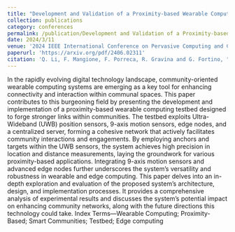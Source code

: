 ```yaml
---
title: "Development and Validation of a Proximity-based Wearable Computing Testbed for Community-oriented Wearable Systems"
collection: publications
category: conferences
permalink: /publication/Development and Validation of a Proximity-based Wearable Computing Testbed for Community-oriented Wearable Systems
date: 2024/3/11
venue: '2024 IEEE International Conference on Pervasive Computing and Communications Workshops and other Affiliated Events (PerCom Workshops)'
paperurl: 'https://arxiv.org/pdf/2406.02311'
citation: 'Q. Li, F. Mangione, F. Porreca, R. Gravina and G. Fortino, "Development and Validation of a Proximity-based Wearable Computing Testbed for Community-oriented Wearable Systems," 2024 IEEE International Conference on Pervasive Computing and Communications Workshops and other Affiliated Events (PerCom Workshops), Biarritz, France, 2024, pp. 45-50, doi: 10.1109/PerComWorkshops59983.2024.10502607. keywords: {Data privacy;Conferences;Motion detection;Sensor systems;Robustness;Security;Servers;Wearable Computing;Proximity-Based;Smart Communities;Testbed;Edge computing}'
---
```

In the rapidly evolving digital technology landscape,
community-oriented wearable computing systems are emerging
as a key tool for enhancing connectivity and interaction within
communal spaces. This paper contributes to this burgeoning
field by presenting the development and implementation of a
proximity-based wearable computing testbed designed to forge
stronger links within communities. The testbed exploits Ultra-Wideband (UWB) position sensors, 9-axis motion sensors, edge nodes, and a centralized server, forming a cohesive network that actively facilitates community interactions and engagements. By employing anchors and targets within the UWB sensors, the system achieves high precision in location and distance measurements, laying the groundwork for various proximity-based applications. Integrating 9-axis motion sensors and advanced edge nodes further underscores the system’s versatility and robustness in wearable and edge computing. This paper delves into an in-depth exploration and evaluation of the proposed system’s architecture, design, and implementation processes. It provides a comprehensive analysis of experimental results and discusses the system’s potential impact on enhancing community networks, along with the future directions this technology could take.
Index Terms—Wearable Computing; Proximity-Based; Smart
Communities; Testbed; Edge computing
